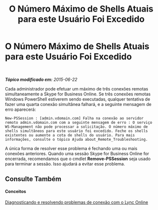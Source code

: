 ﻿---
title: O Número Máximo de Shells Atuais para este Usuário Foi Excedido
TOCTitle: O Número Máximo de Shells Atuais para este Usuário Foi Excedido
ms:assetid: b309efe8-a214-41ea-a345-93e6a36e0cb1
ms:mtpsurl: https://technet.microsoft.com/pt-br/library/Dn362837(v=OCS.15)
ms:contentKeyID: 56270462
ms.date: 06/02/2017
mtps_version: v=OCS.15
ms.translationtype: HT
---

# O Número Máximo de Shells Atuais para este Usuário Foi Excedido

 

_**Tópico modificado em:** 2015-06-22_

Cada administrador pode efetuar um máximo de três conexões remotas simultaneamente a Skype for Business Online. Se três conexões remotas Windows PowerShell estiverem sendo executadas, qualquer tentativa de fazer uma quarta conexão simultânea falhará, e a seguinte mensagem de erro aparecerá:

    New-PSSession : [admin.vdomain.com] Falha na conexão ao servidor remoto admin.vdomain.com com a seguinte mensagem de erro : O serviço WS-Management não pode processar a solicitação. O número máximo de shells simultâneos para este usuário foi excedido. Feche os shells existentes ou aumente a cota de shells do usuário. Para mais informações, consulte o tópico Ajuda about_Remote_Troubleshooting.

A única forma de resolver esse problema é fechando uma ou mais conexões anteriores. Quando uma sessão Skype for Business Online for encerrada, recomendamos que o cmdlet **Remove-PSSession** seja usado para terminar a sessão. Isso ajudará a evitar esse problema.

## Consulte Também

#### Conceitos

[Diagnosticando e resolvendo problemas de conexão com o Lync Online](diagnosing-and-resolving-connection-problems-with-skype-for-business-online.md)

